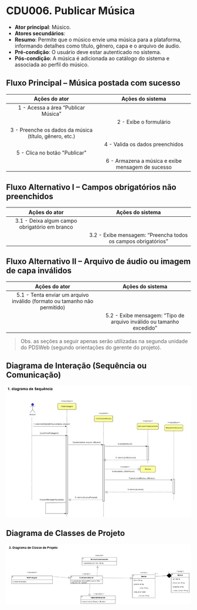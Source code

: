 # CDU006. Publicar Música

- **Ator principal**: Músico.
- **Atores secundários**:
- **Resumo**: Permite que o músico envie uma música para a plataforma, informando detalhes como título, gênero, capa e o arquivo de áudio.
- **Pré-condição**: O usuário deve estar autenticado no sistema.
- **Pós-condição**: A música é adicionada ao catálogo do sistema e associada ao perfil do músico.

## Fluxo Principal – Música postada com sucesso
| Ações do ator | Ações do sistema |
| :-----------------: | :-----------------: | 
| 1 - Acessa a área “Publicar Música”	                 | |
|                                                        | 2 - Exibe o formulário |
| 3 - Preenche os dados da música (título, gênero, etc.) | |
|                                                        | 4 - Valida os dados preenchidos |
| 5 - Clica no botão "Publicar"                          | | 
|                                                        | 6 - Armazena a música e exibe mensagem de sucesso |

## Fluxo Alternativo I – Campos obrigatórios não preenchidos
| Ações do ator | Ações do sistema |
| :-----------------: | :-----------------: | 
| 3.1 - Deixa algum campo obrigatório em branco	| | 
|                                               | 3.2 - Exibe mensagem: “Preencha todos os campos obrigatórios” |

## Fluxo Alternativo II – Arquivo de áudio ou imagem de capa inválidos
| Ações do ator | Ações do sistema |
| :-----------------: | :-----------------: | 
| 5.1 - Tenta enviar um arquivo inválido (formato ou tamanho não permitido)	| |
|                                                                           | 5.2 - Exibe mensagem: “Tipo de arquivo inválido ou tamanho excedido” |

> Obs. as seções a seguir apenas serão utilizadas na segunda unidade do PDSWeb (segundo orientações do gerente do projeto).

## Diagrama de Interação (Sequência ou Comunicação)

<!-- > Substituir pela imagem correspondente... -->
<img src="publicar-musica-sequencia.jpeg">

## Diagrama de Classes de Projeto

<!-- > Substituir pela imagem contendo as classes (modelo, visão e templates) que implementam o respectivo CDU... -->
<img src="publicar-musica-classe.jpeg">